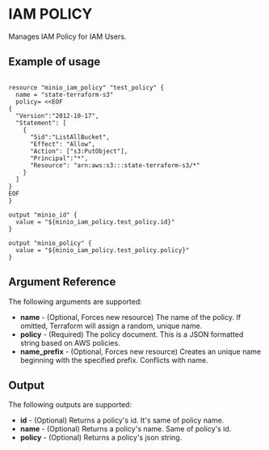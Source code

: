 # IAM POLICY

Manages IAM Policy for IAM Users.

## Example of usage

```hcl

resource "minio_iam_policy" "test_policy" {
  name = "state-terraform-s3"
  policy= <<EOF
{
  "Version":"2012-10-17",
  "Statement": [
    {
      "Sid":"ListAllBucket",
      "Effect": "Allow",
      "Action": ["s3:PutObject"],
      "Principal":"*",
      "Resource": "arn:aws:s3:::state-terraform-s3/*"
    }
  ]
}
EOF
}

output "minio_id" {
  value = "${minio_iam_policy.test_policy.id}"
}

output "minio_policy" {
  value = "${minio_iam_policy.test_policy.policy}"
}
```

## Argument Reference

The following arguments are supported:

* **name** - (Optional, Forces new resource) The name of the policy. If omitted, Terraform will assign a random, unique name.
* **policy** - (Required) The policy document. This is a JSON formatted string based on AWS policies.
* **name_prefix** - (Optional, Forces new resource) Creates an unique name beginning with the specified prefix. Conflicts with name.

## Output

The following outputs are supported:

* **id** - (Optional) Returns a policy's id. It's same of policy name.
* **name** - (Optional) Returns a policy's name. Same of policy's id.
* **policy** - (Optional) Returns a policy's json string.
